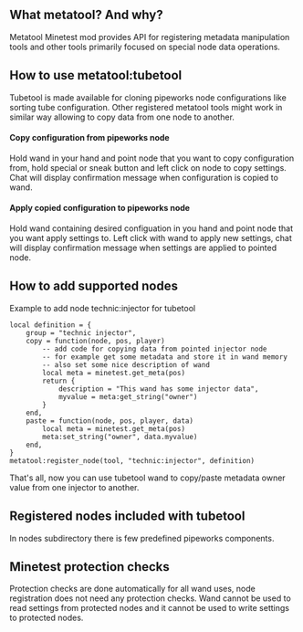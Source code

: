 ## What metatool? And why?

Metatool Minetest mod provides API for registering metadata manipulation tools and other tools primarily focused on special node data operations.

## How to use metatool:tubetool

Tubetool is made available for cloning pipeworks node configurations like sorting tube configuration.
Other registered metatool tools might work in similar way allowing to copy data from one node to another.

#### Copy configuration from pipeworks node

Hold wand in your hand and point node that you want to copy configuration from, hold special or sneak button and left click on node to copy settings.
Chat will display confirmation message when configuration is copied to wand.

#### Apply copied configuration to pipeworks node

Hold wand containing desired configuation in you hand and point node that you want apply settings to.
Left click with wand to apply new settings, chat will display confirmation message when settings are applied to pointed node.

## How to add supported nodes

Example to add node technic:injector for tubetool

```
local definition = {
	group = "technic injector",
	copy = function(node, pos, player)
		-- add code for copying data from pointed injector node
		-- for example get some metadata and store it in wand memory
		-- also set some nice description of wand
		local meta = minetest.get_meta(pos)
		return {
			description = "This wand has some injector data",
			myvalue = meta:get_string("owner")
		}
	end,
	paste = function(node, pos, player, data)
		local meta = minetest.get_meta(pos)
		meta:set_string("owner", data.myvalue)
	end,
}
metatool:register_node(tool, "technic:injector", definition)
```

That's all, now you can use tubetool wand to copy/paste metadata owner value from one injector to another.

## Registered nodes included with tubetool

In nodes subdirectory there is few predefined pipeworks components.

## Minetest protection checks

Protection checks are done automatically for all wand uses, node registration does not need any protection checks.
Wand cannot be used to read settings from protected nodes and it cannot be used to write settings to protected nodes.
